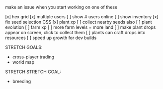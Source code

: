 make an issue when you start working on one of these

[x] hex grid
[x] multiple users
[ ] show # users online
[ ] show inventory
[x] fix seed selection CSS
[x] plant xp
[ ] collect nearby seeds also
[ ] plant evolution
[ ] farm xp
[ ] more farm levels = more land
[ ] make plant drops appear on screen, click to collect them
[ ] plants can craft drops into resources
[ ] speed up growth for dev builds


STRETCH GOALS:
- cross-player trading
- world map

STRETCH STRETCH GOAL:
- breeding
